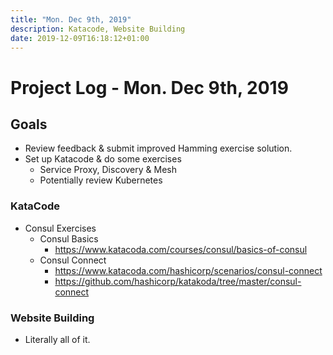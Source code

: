 ```yaml
---
title: "Mon. Dec 9th, 2019"
description: Katacode, Website Building
date: 2019-12-09T16:18:12+01:00
---
```


# Project Log - Mon. Dec 9th, 2019
## Goals
* Review feedback & submit improved Hamming exercise solution.
* Set up Katacode & do some exercises
  * Service Proxy, Discovery & Mesh
  * Potentially review Kubernetes

### KataCode
* Consul Exercises
  * Consul Basics
    * https://www.katacoda.com/courses/consul/basics-of-consul
  * Consul Connect
    * https://www.katacoda.com/hashicorp/scenarios/consul-connect
    * https://github.com/hashicorp/katakoda/tree/master/consul-connect

### Website Building
* Literally all of it.
